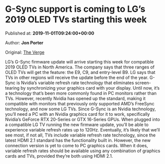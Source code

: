 
# G-Sync support is coming to LG’s 2019 OLED TVs starting this week

Published at: **2019-11-01T09:24:00+00:00**

Author: **Jon Porter**

Original: [The Verge](https://www.theverge.com/2019/11/1/20943190/lg-oled-tv-2019-g-sync-support-c9-b9-e9-variable-refresh-rate)

LG’s G-Sync firmware update will arrive starting this week for compatible 2019 OLED TVs in North America. The company says that three ranges of OLED TVs will get the feature: the E9, C9, and entry-level B9. LG says that TVs in other regions will receive the update before the end of the year.
G-Sync is Nvidia’s variable refresh rate technology that eliminates screen-tearing by synchronizing your graphics card with your display. Until now, it’s a technology that’s been more commonly found in PC monitors rather than TVs. However, recently Nvidia has opened up the standard, making it compatible with monitors that previously only supported AMD’s FreeSync technology, and now some LG TVs.
Since G-Sync is an Nvidia technology, you’ll need a PC with an Nvidia graphics card for it to work, specifically Nvidia’s GeForce RTX 20-Series or GTX 16-Series GPUs. When plugged into a compatible LG TV running the new firmware update, you’ll be able to experience variable refresh rates up to 120Hz.
Eventually, it’s likely that we’ll see most, if not all, TVs include variable refresh rate technology, since the latest HDMI 2.1 standard has the functionality built in. However, the new connection version is yet to come to PC graphics cards. When it does, variable refresh rates should be available using any combination of graphics cards and TVs, provided they’re both using HDMI 2.1.
